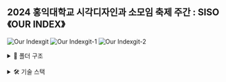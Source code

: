 ## 2024 홍익대학교 시각디자인과 소모임 축제 주간 : SISO 《OUR INDEX》

![Our Indexgit](https://github.com/rachel5640/hivcdsiso2024/assets/111034927/865a7d8f-e673-4644-a839-27d24fe593c2)
![Our Indexgit-1](https://github.com/rachel5640/hivcdsiso2024/assets/111034927/b5c544ef-328d-4c8e-9875-b55b80ffd48a)
![Our Indexgit-2](https://github.com/rachel5640/hivcdsiso2024/assets/111034927/d95f2768-7cf9-4a9c-a524-327faacf35ce)


<details>
<summary> 📁 폴더 구조 </summary>
<div markdown="1">

```
|-- 📁 node_modules
|-- 📁 public
|-- 📁 src
  |-- 📁 components
	|-- 📁 pages
	|-- 📁 libs
    |-- 📁 hooks
    |-- 📁 api
  |-- 📁 constants
	|-- 📁 assets
		|-- 📁 icon
	|-- 📁 style
		|-- GlobalStyle.ts
		|-- theme.ts
    |-- style.d.ts
	|-- App.jsx
	|-- main.jsx
	|-- Router.jsx
|-- .eslintrc.cjs
|-- .gitignore
|-- index.html
|-- package.json
|-- README.md
|-- vite.config.js
|-- yarn.lock
```

</div>
</details>

<br/>

<details>
<summary> 🛠 기술 스택 </summary>
<div markdown="2">


| 역할                 | 종류                                                                                                                                                                                                              |
| -------------------- | ----------------------------------------------------------------------------------------------------------------------------------------------------------------------------------------------------------------- |
| Library              | ![React](https://img.shields.io/badge/React-61DAFB?style=for-the-badge&logo=React&logoColor=black)                                                                                                                |
| Programming Language | ![TypeScript](https://img.shields.io/badge/TypeScript-3178C6.svg?style=for-the-badge&logo=TypeScript&logoColor=black)                                                                                             |
| Styling              | ![Styled Components](https://img.shields.io/badge/styled--components-DB7093?style=for-the-badge&logo=styled-components&logoColor=white)                                                                           |                                                                                                           |
| Formatting           | ![ESLint](https://img.shields.io/badge/ESLint-4B3263?style=for-the-badge&logo=eslint&logoColor=white) ![Prettier](https://img.shields.io/badge/Prettier-F7B93E?style=for-the-badge&logo=prettier&logoColor=white) |
| Package Manager      | ![Yarn](https://img.shields.io/badge/Yarn-2C8EBB?style=for-the-badge&logo=yarn&logoColor=white)                                                                                                                   |
| Version Control      | ![Git](https://img.shields.io/badge/git-%23F05033.svg?style=for-the-badge&logo=git&logoColor=white) ![GitHub](https://img.shields.io/badge/github-%23121011.svg?style=for-the-badge&logo=github&logoColor=white)  |

</div>
<br />
<br/>
